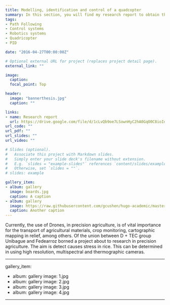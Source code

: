 ```yaml
---
title: Modelling, identification and control of a quadcopter 
summary: In this section, you will find my research report to obtain the title of electronic engineer.
tags: 
- Path Following
- Control systems
- Robotics systems
- Quadricopter
- PID

date: "2016-04-27T00:00:00Z"

# Optional external URL for project (replaces project detail page).
external_link: ""

image:
  caption: 
  focal_point: Top

header:
  image: "bannerthesis.jpg"
  caption: ""

links:
- name: Research report
  url: https://drive.google.com/file/d/1cLvQb9oe7LSownHyC2hA0GqO0C8ioIdD/view?usp=sharing
url_code: ""
url_pdf: ""
url_slides: ""
url_video: ""

# Slides (optional).
#   Associate this project with Markdown slides.
#   Simply enter your slide deck's filename without extension.
#   E.g. `slides = "example-slides"` references `content/slides/example-slides.md`.
#   Otherwise, set `slides = ""`.
# slides: example

gallery_item:
- album: gallery
  image: boards.jpg
  caption: A caption
- album: gallery
  image: https://raw.githubusercontent.com/gcushen/hugo-academic/master/images/theme-dark.png
  caption: Another caption
---
```



Currently, the use of Drones, in precision agriculture, is of vital importance for the transport of agricultural materials, crop monitoring, cartographic mapping in relief, among others. Of the union between D + TEC group Unibague  and Fedearroz borned a project about to research in precision agriculture. The aim is detect causes stress in rice. This can be determined in using high resolution, multispectral and thermographic cameras.

---
gallery_item:
- album: gallery
  image: 1.jpg
- album: gallery
  image: 2.jpg
- album: gallery
  image: 3.jpg
- album: gallery
  image: 4.jpg
---
